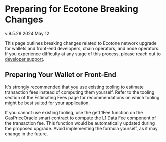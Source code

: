
# Preparing for Ecotone Breaking Changes

<div class="doc-announce-info">
    <span class="version-tag">v.9.5.28</span>
    <span class="announce-date">2024 May 12</span>
</div>

This page outlines breaking changes related to Ecotone network upgrade for wallets and front-end developers, chain operators, and node operators. If you experience difficulty at any stage of this process, please reach out to [developer support].

[developer support]: https://www.bnbchain.org

## Preparing Your Wallet or Front-End

It's strongly recommended that you use existing tooling to estimate transaction fees instead of computing them yourself. Refer to the tooling section of the Estimating Fees page for recommendations on which tooling might be best suited for your application.

If you cannot use existing tooling, use the getL1Fee function on the GasPriceOracle smart contract to compute the L1 Data Fee component of the transaction fee. This function would be automatically updated during the proposed upgrade. Avoid implementing the formula yourself, as it may change in the future.